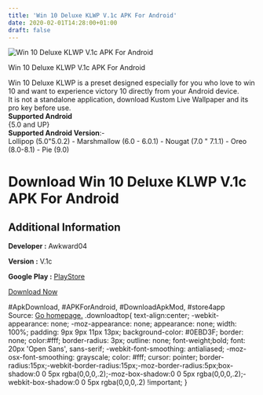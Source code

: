 ```yaml
---
title: 'Win 10 Deluxe KLWP V.1c APK For Android'
date: 2020-02-01T14:28:00+01:00
draft: false
---
```


![Win 10 Deluxe KLWP V.1c APK For Android](https://i1.wp.com/apkhome.net/wp-content/uploads/2020/02/Win-10-Deluxe-KLWP-V.1c.png "Win 10 Deluxe KLWP V.1c APK For Android")

  

Win 10 Deluxe KLWP V.1c APK For Android

Win 10 Deluxe KLWP is a preset designed especially for you who love to win 10 and want to experience victory 10 directly from your Android device.  
It is not a standalone application, download Kustom Live Wallpaper and its pro key before use.  
**Supported Android**  
{5.0 and UP}  
**Supported Android Version**:-  
Lollipop (5.0"5.0.2) - Marshmallow (6.0 - 6.0.1) - Nougat (7.0 " 7.1.1) - Oreo (8.0-8.1) - Pie (9.0)

Download Win 10 Deluxe KLWP V.1c APK For Android
================================================

Additional Information
----------------------

**Developer :** Awkward04

**Version :** V.1c

**Google Play :** [PlayStore](https://play.google.com/store/apps/details?id=win10deluxe.kustom.pack)

  

[Download Now](https://store4app.co/post/win-10-deluxe-klwp-v-1c-apk-for-android_1580559330)

  
#ApkDownload, #APKForAndroid, #DownloadApkMod, #store4app  
Source: [Go homepage.](https://store4app.co/post/win-10-deluxe-klwp-v-1c-apk-for-android_1580559330) .downloadtop{ text-align:center; -webkit-appearance: none; -moz-appearance: none; appearance: none; width: 100%; padding: 9px 9px 11px 13px; background-color: #0EBD3F; border: none; color:#fff; border-radius: 3px; outline: none; font-weight;bold; font: 20px 'Open Sans', sans-serif; -webkit-font-smoothing: antialiased; -moz-osx-font-smoothing: grayscale; color: #fff; cursor: pointer; border-radius:15px;-webkit-border-radius:15px;-moz-border-radius:5px;box-shadow:0 0 5px rgba(0,0,0,.2);-moz-box-shadow:0 0 5px rgba(0,0,0,.2);-webkit-box-shadow:0 0 5px rgba(0,0,0,.2) !important; }